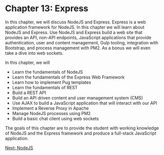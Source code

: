 # Chapter 13: Express

In this chapter, we will discuss NodeJS and Express. Express is a web application framework for NodeJS. In this chapter we will learn about NodeJS and Express. Use NodeJS and Express build a web site that provides an API, non-API endpoints, JavaScript applications that provide authentication, user and content management, Gulp tooling, integration with Bootstrap, and process management with PM2. As a bonus we will even take a dive into web sockets.

In this chapter, we will
* Learn the fundamentals of NodeJS
* Learn the fundamentals of the Express Web Framework
* Learn how to implement Pug templates
* Learn the fundamentals of REST
* Build a REST API
* Build an API driven content and user management system (CMS)
* Use AJAX to build a JavaScript application that will interact with our API
* Implement a Reverse Proxy in Apache
* Manage NodeJS processes using PM2
* Build a basic chat client using web sockets

The goals of this chapter are to provide the student with working knowledge of NodeJS and the Express framework and produce a full-stack JavaScript application.

[Next: NodeJS](01-NodeJS.md)
